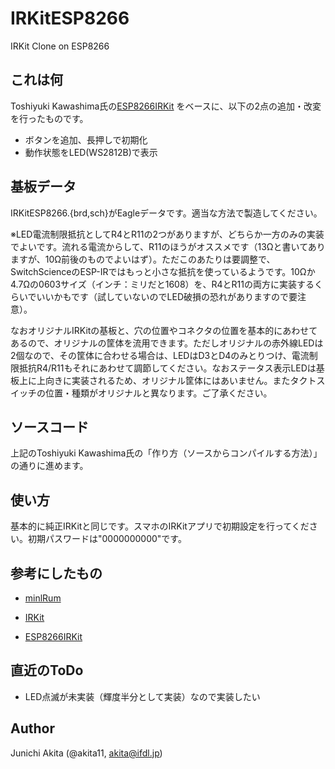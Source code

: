 IRKitESP8266
=====

IRKit Clone on ESP8266

## これは何

Toshiyuki Kawashima氏の[ESP8266IRKit](https://github.com/toskaw/ESP8266IRKit) をベースに、以下の2点の追加・改変を行ったものです。
* ボタンを追加、長押しで初期化
* 動作状態をLED(WS2812B)で表示

## 基板データ

IRKitESP8266.{brd,sch}がEagleデータです。適当な方法で製造してください。

※LED電流制限抵抗としてR4とR11の2つがありますが、どちらか一方のみの実装でよいです。流れる電流からして、R11のほうがオススメです（13Ωと書いてありますが、10Ω前後のものでよいはず）。ただこのあたりは要調整で、SwitchScienceのESP-IRではもっと小さな抵抗を使っているようです。10Ωか4.7Ωの0603サイズ（インチ：ミリだと1608）を、R4とR11の両方に実装するくらいでいいかもです（試していないのでLED破損の恐れがありますので要注意）。

なおオリジナルIRKitの基板と、穴の位置やコネクタの位置を基本的にあわせてあるので、オリジナルの筐体を流用できます。ただしオリジナルの赤外線LEDは2個なので、その筐体に合わせる場合は、LEDはD3とD4のみとりつけ、電流制限抵抗R4/R11もそれにあわせて調節してください。なおステータス表示LEDは基板上に上向きに実装されるため、オリジナル筐体にはあいません。またタクトスイッチの位置・種類がオリジナルと異なります。ご了承ください。


## ソースコード

上記のToshiyuki Kawashima氏の「作り方（ソースからコンパイルする方法）」の通りに進めます。


## 使い方

基本的に純正IRKitと同じです。スマホのIRKitアプリで初期設定を行ってください。初期パスワードは"0000000000"です。


## 参考にしたもの

* [minlRum](https://github.com/9SQ/minIRum)

* [IRKit](http://getirkit.com/)

* [ESP8266IRKit](https://github.com/toskaw/ESP8266IRKit)

## 直近のToDo
* LED点滅が未実装（輝度半分として実装）なので実装したい

## Author

Junichi Akita (@akita11, akita@ifdl.jp)
